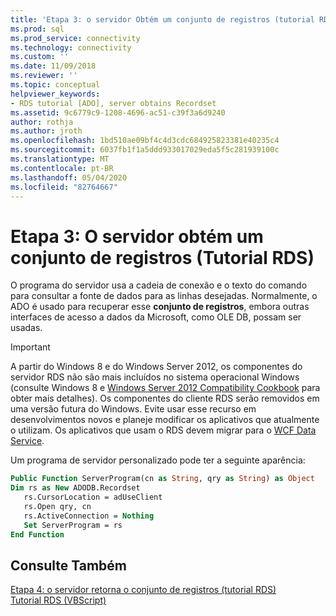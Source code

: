 ```yaml
---
title: 'Etapa 3: o servidor Obtém um conjunto de registros (tutorial RDS) | Microsoft Docs'
ms.prod: sql
ms.prod_service: connectivity
ms.technology: connectivity
ms.custom: ''
ms.date: 11/09/2018
ms.reviewer: ''
ms.topic: conceptual
helpviewer_keywords:
- RDS tutorial [ADO], server obtains Recordset
ms.assetid: 9c6779c9-1208-4696-ac51-c39f3a6d9240
author: rothja
ms.author: jroth
ms.openlocfilehash: 1bd510ae09bf4c4d3cdc684925823381e40235c4
ms.sourcegitcommit: 6037fb1f1a5ddd933017029eda5f5c281939100c
ms.translationtype: MT
ms.contentlocale: pt-BR
ms.lasthandoff: 05/04/2020
ms.locfileid: "82764667"
---
```

# <a name="step-3-server-obtains-a-recordset-rds-tutorial"></a>Etapa 3: O servidor obtém um conjunto de registros (Tutorial RDS)
O programa do servidor usa a cadeia de conexão e o texto do comando para consultar a fonte de dados para as linhas desejadas. Normalmente, o ADO é usado para recuperar esse **conjunto de registros**, embora outras interfaces de acesso a dados da Microsoft, como OLE DB, possam ser usadas.  
  
> [!IMPORTANT]
>  A partir do Windows 8 e do Windows Server 2012, os componentes do servidor RDS não são mais incluídos no sistema operacional Windows (consulte Windows 8 e [Windows Server 2012 Compatibility Cookbook](https://www.microsoft.com/download/details.aspx?id=27416) para obter mais detalhes). Os componentes do cliente RDS serão removidos em uma versão futura do Windows. Evite usar esse recurso em desenvolvimentos novos e planeje modificar os aplicativos que atualmente o utilizam. Os aplicativos que usam o RDS devem migrar para o [WCF Data Service](https://go.microsoft.com/fwlink/?LinkId=199565).  
  
 Um programa de servidor personalizado pode ter a seguinte aparência:  
  
```vb
Public Function ServerProgram(cn as String, qry as String) as Object  
Dim rs as New ADODB.Recordset  
   rs.CursorLocation = adUseClient  
   rs.Open qry, cn   
   rs.ActiveConnection = Nothing  
   Set ServerProgram = rs  
End Function  
```  
  
## <a name="see-also"></a>Consulte Também  
 [Etapa 4: o servidor retorna o conjunto de registros (tutorial RDS)](../../../ado/guide/remote-data-service/step-4-server-returns-the-recordset-rds-tutorial.md)   
 [Tutorial RDS (VBScript)](../../../ado/guide/remote-data-service/rds-tutorial-vbscript.md)   
